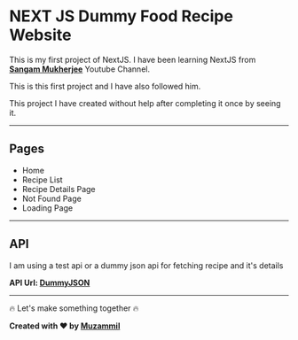 # NEXT JS Dummy Food Recipe Website

This is my first project of NextJS. I have been learning NextJS from **[Sangam Mukherjee](https://www.youtube.com/@sangammukherjee)** Youtube Channel.

This is this first project and I have also followed him.

This project I have created without help after completing it once by seeing it.

---

## Pages

- Home
- Recipe List
- Recipe Details Page
- Not Found Page
- Loading Page

---

## API

I am using a test api or a dummy json api for fetching recipe and it's details

**API Url: [DummyJSON](https://dummyjson.com/)**

---

:fire: Let's make something together :fire:

**Created with :heart: by [Muzammil](https://github.com/azurecoders/)**
